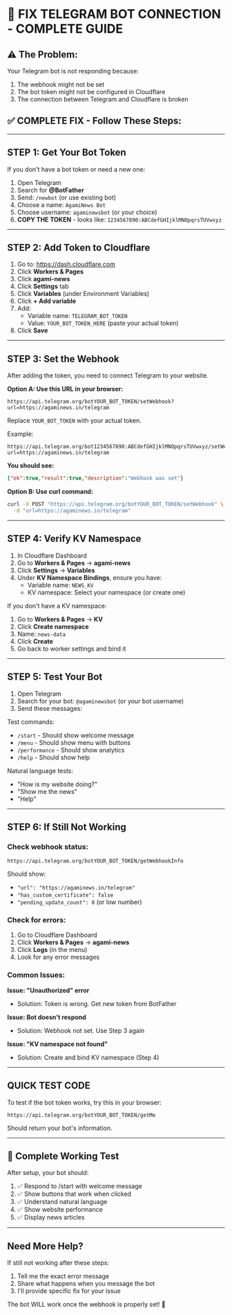 # 🚨 FIX TELEGRAM BOT CONNECTION - COMPLETE GUIDE

## ⚠️ **The Problem:**
Your Telegram bot is not responding because:
1. The webhook might not be set
2. The bot token might not be configured in Cloudflare
3. The connection between Telegram and Cloudflare is broken

## ✅ **COMPLETE FIX - Follow These Steps:**

---

## **STEP 1: Get Your Bot Token** 
If you don't have a bot token or need a new one:

1. Open Telegram
2. Search for **@BotFather**
3. Send: `/newbot` (or use existing bot)
4. Choose a name: `AgamiNews Bot`
5. Choose username: `agaminewsbot` (or your choice)
6. **COPY THE TOKEN** - looks like: `1234567890:ABCdefGHIjklMNOpqrsTUVwxyz`

---

## **STEP 2: Add Token to Cloudflare**

1. Go to: https://dash.cloudflare.com
2. Click **Workers & Pages**
3. Click **agami-news**
4. Click **Settings** tab
5. Click **Variables** (under Environment Variables)
6. Click **+ Add variable**
7. Add:
   - Variable name: `TELEGRAM_BOT_TOKEN`
   - Value: `YOUR_BOT_TOKEN_HERE` (paste your actual token)
8. Click **Save**

---

## **STEP 3: Set the Webhook**

After adding the token, you need to connect Telegram to your website.

**Option A: Use this URL in your browser:**
```
https://api.telegram.org/botYOUR_BOT_TOKEN/setWebhook?url=https://agaminews.in/telegram
```

Replace `YOUR_BOT_TOKEN` with your actual token.

Example:
```
https://api.telegram.org/bot1234567890:ABCdefGHIjklMNOpqrsTUVwxyz/setWebhook?url=https://agaminews.in/telegram
```

**You should see:**
```json
{"ok":true,"result":true,"description":"Webhook was set"}
```

**Option B: Use curl command:**
```bash
curl -X POST "https://api.telegram.org/botYOUR_BOT_TOKEN/setWebhook" \
  -d "url=https://agaminews.in/telegram"
```

---

## **STEP 4: Verify KV Namespace**

1. In Cloudflare Dashboard
2. Go to **Workers & Pages** → **agami-news**
3. Click **Settings** → **Variables**
4. Under **KV Namespace Bindings**, ensure you have:
   - Variable name: `NEWS_KV`
   - KV namespace: Select your namespace (or create one)

If you don't have a KV namespace:
1. Go to **Workers & Pages** → **KV**
2. Click **Create namespace**
3. Name: `news-data`
4. Click **Create**
5. Go back to worker settings and bind it

---

## **STEP 5: Test Your Bot**

1. Open Telegram
2. Search for your bot: `@agaminewsbot` (or your bot username)
3. Send these messages:

Test commands:
- `/start` - Should show welcome message
- `/menu` - Should show menu with buttons
- `/performance` - Should show analytics
- `/help` - Should show help

Natural language tests:
- "How is my website doing?"
- "Show me the news"
- "Help"

---

## **STEP 6: If Still Not Working**

### **Check webhook status:**
```
https://api.telegram.org/botYOUR_BOT_TOKEN/getWebhookInfo
```

Should show:
- `"url": "https://agaminews.in/telegram"`
- `"has_custom_certificate": false`
- `"pending_update_count": 0` (or low number)

### **Check for errors:**
1. Go to Cloudflare Dashboard
2. Click **Workers & Pages** → **agami-news**
3. Click **Logs** (in the menu)
4. Look for any error messages

### **Common Issues:**

**Issue: "Unauthorized" error**
- Solution: Token is wrong. Get new token from BotFather

**Issue: Bot doesn't respond**
- Solution: Webhook not set. Use Step 3 again

**Issue: "KV namespace not found"**
- Solution: Create and bind KV namespace (Step 4)

---

## **QUICK TEST CODE**

To test if the bot token works, try this in your browser:
```
https://api.telegram.org/botYOUR_BOT_TOKEN/getMe
```

Should return your bot's information.

---

## **🎯 Complete Working Test**

After setup, your bot should:
1. ✅ Respond to /start with welcome message
2. ✅ Show buttons that work when clicked
3. ✅ Understand natural language
4. ✅ Show website performance
5. ✅ Display news articles

---

## **Need More Help?**

If still not working after these steps:
1. Tell me the exact error message
2. Share what happens when you message the bot
3. I'll provide specific fix for your issue

The bot WILL work once the webhook is properly set! 🚀